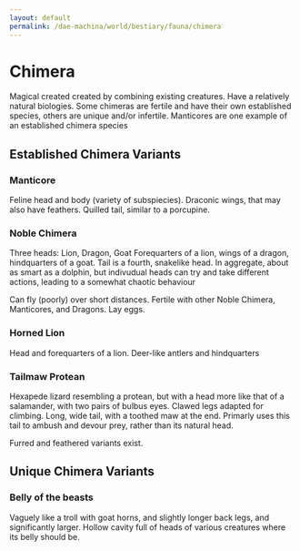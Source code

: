 ```yaml
---
layout: default
permalink: /dae-machina/world/bestiary/fauna/chimera
---
```


# Chimera

Magical created created by combining existing creatures. 
Have a relatively natural biologies. Some chimeras are fertile and have their own established species, others are unique and/or infertile. Manticores are one example of an established chimera species


## Established Chimera Variants

### Manticore

Feline head and body (variety of subspiecies). Draconic wings, that may also have feathers.
Quilled tail, similar to a porcupine.

### Noble Chimera

Three heads: Lion, Dragon, Goat
Forequarters of a lion, wings of a dragon, hindquarters of a goat.
Tail is a fourth, snakelike head.
In aggregate, about as smart as a dolphin, but indivudual heads can try and take different actions, leading to a somewhat chaotic behaviour

Can fly (poorly) over short distances.
Fertile with other Noble Chimera, Manticores, and Dragons. Lay eggs.

### Horned Lion

Head and forequarters of a lion. Deer-like antlers and hindquarters

### Tailmaw Protean

Hexapede lizard resembling a protean, but with a head more like that of a salamander, with two pairs of bulbus eyes. Clawed legs adapted for climbing.
Long, wide tail, with a toothed maw at the end. Primarly uses this tail to ambush and devour prey, rather than its natural head.

Furred and feathered variants exist.


## Unique Chimera Variants

### Belly of the beasts

Vaguely like a troll with goat horns, and slightly longer back legs, and significantly larger.
Hollow cavity full of heads of various creatures where its belly should be.